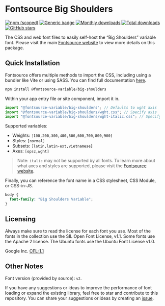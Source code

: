 # Fontsource Big Shoulders

[![npm (scoped)](https://img.shields.io/npm/v/@fontsource-variable/big-shoulders?color=brightgreen)](https://www.npmjs.com/package/@fontsource-variable/big-shoulders) [![Generic badge](https://img.shields.io/badge/fontsource-passing-brightgreen)](https://github.com/fontsource/fontsource) [![Monthly downloads](https://badgen.net/npm/dm/@fontsource-variable/big-shoulders)](https://github.com/fontsource/fontsource) [![Total downloads](https://badgen.net/npm/dt/@fontsource-variable/big-shoulders)](https://github.com/fontsource/fontsource) [![GitHub stars](https://img.shields.io/github/stars/fontsource/fontsource.svg?style=social&label=Star)](https://github.com/fontsource/fontsource/stargazers)

The CSS and web font files to easily self-host the “Big Shoulders” variable font. Please visit the main [Fontsource website](https://fontsource.org/fonts/big-shoulders) to view more details on this package.

## Quick Installation

Fontsource offers multiple methods to import the CSS, including using a bundler like Vite or using SASS. You can find full documentation [here](https://fontsource.org/docs/getting-started/introduction).

```javascript
npm install @fontsource-variable/big-shoulders
```

Within your app entry file or site component, import it in.

```javascript
import "@fontsource-variable/big-shoulders"; // Defaults to wght axis
import "@fontsource-variable/big-shoulders/wght.css"; // Specify axis
import "@fontsource-variable/big-shoulders/wght-italic.css"; // Specify axis and style
```

Supported variables:
- Weights: `[100,200,300,400,500,600,700,800,900]`
- Styles: `[normal]`
- Subsets: `[latin,latin-ext,vietnamese]`
- Axes: `[opsz,wght]`

> Note: `italic` may not be supported by all fonts. To learn more about what axes and styles are supported, please visit the [Fontsource website](https://fontsource.org/fonts/big-shoulders).

Finally, you can reference the font name in a CSS stylesheet, CSS Module, or CSS-in-JS.

```css
body {
  font-family: "Big Shoulders Variable";
}
```

## Licensing
Always make sure to read the license for each font you use. Most of the fonts in the collection use the SIL Open Font License, v1.1. Some fonts use the Apache 2 license. The Ubuntu fonts use the Ubuntu Font License v1.0.

Google Inc.
[OFL-1.1](http://scripts.sil.org/OFL)

## Other Notes
Font version (provided by source): `v2`.

If you have any suggestions or ideas to improve the performance of font loading or expand the existing library, feel free to star and contribute to this repository. You can share your suggestions or ideas by creating an [issue](https://github.com/fontsource/fontsource/issues).